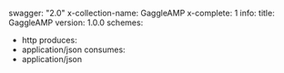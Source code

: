 swagger: "2.0"
x-collection-name: GaggleAMP
x-complete: 1
info:
  title: GaggleAMP
  version: 1.0.0
schemes:
- http
produces:
- application/json
consumes:
- application/json